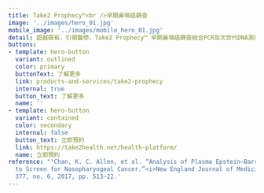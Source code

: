 ```yaml
---
title: Take2 Prophecy™<br />早期鼻咽癌篩查
image: '../images/hero_01.jpg'
mobile_image: '../images/mobile_hero_01.jpg'
detail: 超越既有，引領醫學，Take2 Prophecy™ 早期鼻咽癌篩查結合PCR及次世代DNA測序技術，能有效檢測到早期鼻咽癌。數據顯示，越早發現癌症，治療的效果就會越好，而存活率也能大幅提升¹。早期鼻咽癌沒有明顯病徵，許多患者未有及時檢測，因而未能了解身體狀況，錯失治療的黃金期。懂得準備，便沒有跨不過的難關。
buttons:
- template: hero-button
  variant: outlined
  color: primary
  buttonText: 了解更多
  link: products-and-services/take2-prophecy
  internal: true
  button_text: 了解更多
  name: ''
- template: hero-button
  variant: contained
  color: secondary
  internal: false
  button_text: 立即預約
  link: https://take2health.net/health-platform/
  name: 立即預約
reference: "¹Chan, K. C. Allen, et al. “Analysis of Plasma Epstein–Barr Virus DNA
  to Screen for Nasopharyngeal Cancer.”<i>New England Journal of Medicine</i>, vol.
  377, no. 6, 2017, pp. 513–22.'
---
```

